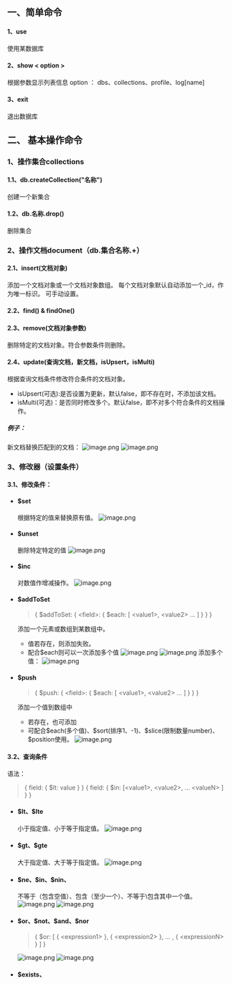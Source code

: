 ## 一、简单命令
#### 1、use <database>
使用某数据库
#### 2、show < option > 
根据参数显示列表信息
option ： dbs、collections、profile、log[name]
#### 3、exit
退出数据库

## 二、 基本操作命令
### 1、操作集合collections
#### 1.1、db.createCollection("名称")
创建一个新集合
#### 1.2、db.名称.drop()
删除集合

### 2、操作文档document（db.集合名称.+）
#### 2.1、insert(文档对象)
添加一个文档对象或一个文档对象数组。
每个文档对象默认自动添加一个_id，作为唯一标识。
可手动设置。
#### 2.2、find() & findOne()

#### 2.3、remove(文档对象参数)
删除特定的文档对象。符合参数条件则删除。
#### 2.4、update(查询文档，新文档，isUpsert，isMulti)
根据查询文档条件修改符合条件的文档对象。
- isUpsert(可选):是否设置为更新，默认false，即不存在时，不添加该文档。
- isMulti(可选)：是否同时修改多个。默认false，即不对多个符合条件的文档操作。
##### 例子：
新文档替换匹配到的文档：
![image.png](https://i.loli.net/2020/02/05/qkVT5wmL7KaFAsJ.png)
![image.png](https://i.loli.net/2020/02/05/x4YhlUqTdWkeJ3z.png)
### 3、修改器（设置条件）
#### 3.1、修改条件：
- #### \$set
 	根据特定的值来替换原有值。
![image.png](https://i.loli.net/2020/02/06/u7DRFp4xX8sSrJv.png)
- #### \$unset 
	删除特定特定的值
![image.png](https://i.loli.net/2020/02/06/ZI4Hf3jeCSwvlyT.png)
- #### \$inc
	对数值作增减操作。
	![image.png](https://i.loli.net/2020/02/06/QBgG1Nqrsv2nXmI.png)
- #### \$addToSet
	> { $addToSet: { \<field>: { $each: [ \<value1>, \<value2> ... ] } } }
	
	添加一个元素或数组到某数组中。
	- 值若存在，则添加失败。
	- 配合\$each则可以一次添加多个值
	![image.png](https://i.loli.net/2020/02/06/XZHPgSBCGbYNM5J.png)
![image.png](https://i.loli.net/2020/02/06/SmV1eF6JRQsgLAo.png)
	添加多个值：
![image.png](https://i.loli.net/2020/02/06/c4LSwPvHk3Y2RUi.png)
- #### \$push
	> { $push: { \<field>: { $each: [ \<value1>, \<value2> ... ] } } }
	
	添加一个值到数组中
	- 若存在，也可添加
	- 可配合\$each(多个值)、\$sort(排序1、-1)、\$slice(限制数量number)、\$position使用。 
	![image.png](https://i.loli.net/2020/02/06/hTsf5ilVjOL8qFt.png)

#### 3.2、查询条件
语法：
> { field:  { $lt: value } }
> { field: { $in: [\<value1>, \<value2>, ... \<valueN> ] } }
- #### \$lt、$lte
	小于指定值、小于等于指定值。
	![image.png](https://i.loli.net/2020/02/06/tQgyDKRzejUYCLh.png)
- #### \$gt、$gte
	大于指定值、大于等于指定值。
	![image.png](https://i.loli.net/2020/02/06/L6fQD4XgM2ibRv3.png)
- #### \$ne、\$in、\$nin、
	不等于（包含空值）、包含（至少一个）、不等于\包含其中一个值。
	![image.png](https://i.loli.net/2020/02/06/lOTjzAy1xfrb9mW.png)
	![image.png](https://i.loli.net/2020/02/06/LdFwIOfZvNAEyXQ.png)
- #### \$or、\$not、\$and、\$nor
	> { $or: [ { \<expression1> }, { \<expression2> }, ... , { \<expressionN> } ] }
	
	![image.png](https://i.loli.net/2020/02/06/BEN9fHC6Y4znJU3.png)
	![image.png](https://i.loli.net/2020/02/06/81YUFbJCuXdZnsv.png)

- #### \$exists、


